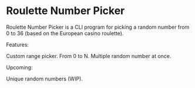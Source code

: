 # **Roulette Number Picker**

Roulette Number Picker is a CLI program for picking a random number from 0 to 36 (based on the European casino roulette).

Features:

Custom range picker. From 0 to N.
Multiple random number at once.


Upcoming:

Unique random numbers (WIP).
